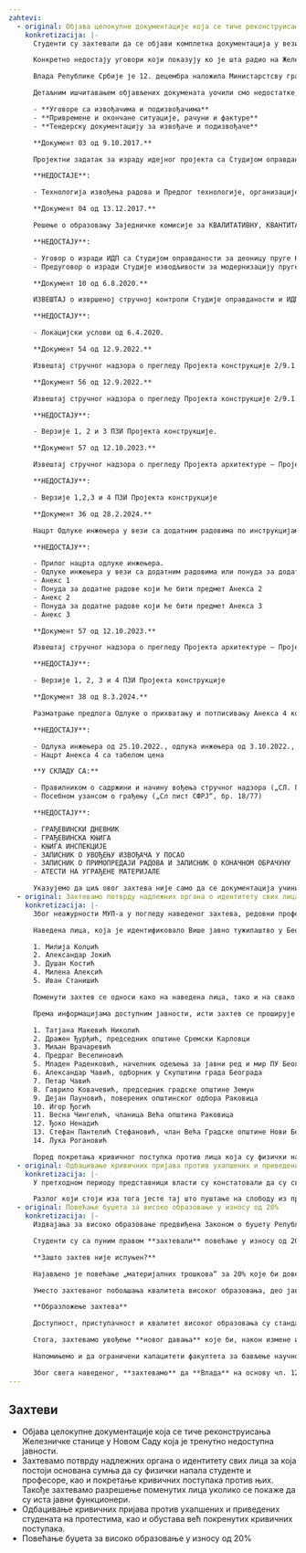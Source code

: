 ```yaml
---
zahtevi:
  - original: Објава целокупне документације која се тиче реконструисања Железничке станице у Новом Саду која је тренутно недоступна јавности.
    konkretizacija: |-
      Студенти су захтевали да се објави комплетна документација у вези са реконструкцијом Железничке станице у Новом Саду. Првобитни одговор на овако постављен захтев био је да документацијом располаже само Тужилаштво, да би убрзо након тога она била непотпуно објављена од стране других државних органа. Наше колеге са техничких факултета, као и из Удружења архитеката Србије, уочиле су да у објављеним документима недостаје кључна документација неопходна за утврђивање кривичне одговорности лица која су руководила реконструкцијом Железничке станице и била на њој ангажована.

      Конкретно недостају уговори који показују ко је шта радио на Железничкој станици и колико је то коштало, зашто је цена реконструкције скочила пет пута, као и ко је одговоран што је Железничка станица два пута свечано отварана без употребне дозволе.

      Влада Републике Србије је 12. децембра наложила Министарстсву грађевинарства, саобраћаја и инфраструктуре (МГСИ) да објави сва документа која том министарству „стоје на располагању“ и која се „тичу могућег извршења кривичног дела услед обрушавања надстрешнице на станичној згради у Новом Саду“. Оваква формулација оставља простор Министарству да не објави неки документ јер га нема на располагању или сматра да није у вези са обрушавањем надстрешнице. Као последица наведеног, објављеноје 195 докумената наспрам 857 колико их има Тужилаштво.

      Детаљним ишчитавањем објављених докумената уочили смо недостатке, од којих као кључне издвајамо:

      - **Уговоре са извођачима и подизвођачима**
      - **Привремене и окончане ситуације, рачуни и фактуре**
      - **Тендерску документацију за извођаче и подизвођаче**

      **Документ 03 од 9.10.2017.**

      Пројектни задатак за израду идејног пројекта са Студијом оправданости модернизације, реконструкције и изградње пруге БГ-СУ-државна граница.

      **НЕДОСТАЈЕ**:

      - Технологија извођења радова и Предлог технологије, организације и динамике извођења радова у складу са карактеристикама пројектованих објеката (налог из пројектног задатка).

      **Документ 04 од 13.12.2017.**

      Решење о образовању Заједничке комисије за КВАЛИТАТИВНУ, КВАНТИТАТИВНУ И ФИНАНСИЈСКУ КОНТРОЛУ ДОКУМЕНТАЦИЈЕ која је предмет Уговора о изради Идејног пројекта са Студијом оправданости за деоницу пруге НС-СУ-државна границ**а.**

      **НЕДОСТАЈУ**:

      - Уговор о изради ИДП са Студијом оправданости за деоницу пруге НС-СУ-државна граница (Келебија) број 340-01-00493/2017-04 од 20.10.2017. између РС, Саобраћајног института ЦИП и Инфраструктуре железнице Србије ад.
      - Предуговор о изради Студије изводљивости за модернизацију пруге БГ-СУ-државна граница (Келебија) од 14.4.2015. број 340-01-00073/2015-01 између РС и Саобраћајногинститута ЦИП.

      **Документ 10 од 6.8.2020.**

      ИЗВЕШТАЈ о извршеној стручној контроли Студије оправданости и ИДП-а.

      **НЕДОСТАЈУ**:

      - Локацијски услови од 6.4.2020.

      **Документ 54 од 12.9.2022.**

      Извештај стручног надзора о прегледу Пројекта конструкције 2/9.1.1.1. – статички прорачун – Верзија 3 Пројекта за извођење (ПЗИ).

      **Документ 56 од 12.9.2022.**

      Извештај стручног надзора о прегледу Пројекта конструкције 2/9.1.1.1. – детаљи арматуре и челика - Верзија 3 Пројектазаизвођење (ПЗИ).

      **НЕДОСТАЈУ**:

      - Верзије 1, 2 и 3 ПЗИ Пројекта конструкције.

      **Документ 57 од 12.10.2023.**

      Извештај стручног надзора о прегледу Пројекта архитектуре – Пројекта за извођење (ПЗИ) – Верзија 4

      **НЕДОСТАЈУ**:

      - Верзије 1,2,3 и 4 ПЗИ Пројекта конструкције

      **Документ 36 од 28.2.2024.**

      Нацрт Одлуке инжењера у вези са додатним радовима по инструкцијама финансијера / наручиоца који ће бити предмет Анекса 4.

      **НЕДОСТАЈУ**:

      - Прилог нацрта одлуке инжењера.
      - Одлуке инжењера у вези са додатним радовима или понуда за додатне радове који ће бити предмет Анекса 1.
      - Анекс 1
      - Понуда за додатне радове који ће бити предмет Анекса 2
      - Анекс 2
      - Понуда за додатне радове који ће бити предмет Анекса 3
      - Анекс 3

      **Документ 57 од 12.10.2023.**

      Извештај стручног надзора о прегледу Пројекта архитектуре – Пројекта за извођење (ПЗИ) – верзија 4

      **НЕДОСТАЈУ**:

      - Верзије 1, 2, 3 и 4 ПЗИ Пројекта конструкције

      **Документ 38 од 8.3.2024.**

      Разматрање предлога Одлуке о прихватању и потписивању Анекса 4 комерцијалног уговора од 07.07.2018.

      **НЕДОСТАЈУ**:

      - Одлука инжењера од 25.10.2022., одлука инжењера од 3.10.2022., одлука инжењера од 8.3.2024.
      - Нацрт Анекса 4 са табелом цена

      **У СКЛАДУ СА:**

      - Правилником о садржини и начину вођења стручног надзора („СЛ. Гласник РС“, бр. 22/2015 и 24/2017)
      - Посебном узансом о грађењу („Сл лист СФРЈ“, бр. 18/77)

      **НЕДОСТАЈУ**:

      - ГРАЂЕВИНСКИ ДНЕВНИК
      - ГРАЂЕВИНСКА КЊИГА
      - КЊИГА ИНСПЕКЦИЈЕ
      - ЗАПИСНИК О УВОЂЕЊУ ИЗВОЂАЧА У ПОСАО
      - ЗАПИСНИК О ПРИМОПРЕДАЈИ РАДОВА И ЗАПИСНИК О КОНАЧНОМ ОБРАЧУНУ
      - АТЕСТИ НА УГРАЂЕНЕ МАТЕРИЈАЛЕ

      Указујемо да циљ овог захтева није само да се документација учини доступном јавности, већ да се подстакне Тужилаштво да у оквиру свог система функционисања исту прегледа, те да након тога предузме кораке који су предвиђени законом.
  - original: Захтевамо потврду надлежних органа о идентитету свих лица за која постоји основана сумња да су физички напала студенте и професоре, као и покретање кривичних поступака против њих. Такође захтевамо разрешење поменутих лица уколико се покаже да су иста јавни функционери.
    konkretizacija: |-
      Због неажурности МУП-а у погледу наведеног захтева, редовни професор и декан Факултета драмских уметности (ФДУ) је 2.12.2024. у име факултета поднео кривичну пријаву Трећем основном јавном тужилаштву. Поднета кривична пријава се односи на лица за која постоји основана сумња да су дана 22.11.2024. физички насрнула на студенте и професоре поменутог факултета, те да су извршила кривично дело Насилничко понашање као и Насилничко понашање на јавном скупу или спортској приредби.

      Наведена лица, која је идентификовало Више јавно тужилаштво у Београду, су:

      1. Милија Колџић
      2. Александар Јокић
      3. Душан Костић
      4. Милена Алексић
      5. Иван Станишић

      Поменути захтев се односи како на наведена лица, тако и на свако будуће лице које буде физички напало студенте и професоре и сва друга лица која учествују у мирним грађанским окупљањима.

      Према информацијама доступним јавности, исти захтев се проширује и на лица чији идентитет још увек није потврђен од стране надлежних органа, а за која се сумња да су:

      1. Татјана Макевић Николић
      2. Дражен Ђурђић, председник општине Сремски Карловци
      3. Миљан Врачаревић
      4. Предраг Веселиновић
      5. Младен Раденковић, начелник одељења за јавни ред и мир ПУ Београд
      6. Александар Чавић, одборник у Скупштини града Београда
      7. Петар Чавић
      8. Гаврило Ковачевић, председник градске општине Земун
      9. Дејан Пауновић, повереник општинског одбора Раковица
      10. Игор Ђогић
      11. Весна Чингелић, чланица Већа општина Раковица
      12. Ђоко Ненадић
      13. Стефан Пантелић Стефановић, члан Већа Градске општине Нови Београд
      14. Лука Рогановић

      Поред покретања кривичног поступка против лица која су физички нападала професоре и студенте, и за која ће се то тек потврдити, а ако се испостави да су та лица јавни функционери, у смислу чл. 2, ст. 1, тач. 3-4 Закона о спречавању корупције и чл. 112, ст. 3 Кривичног законика, упоредо захтевамо да се иста разреше дужности.
  - original: Одбацивање кривичних пријава против ухапшених и приведених студената на протестима, као и обустава већ покренутих кривичних поступака.
    konkretizacija: |-
      У претходном периоду представници власти су констатовали да су сви учесници грађанских протеста пуштени на слободу. Међутим, то се не сматра успуњењем захтева.

      Разлог који стоји иза тога јесте тај што пуштање на слободу из притвора не гарантује да та лица неће бити кривично гоњена, нити да против њих неће бити донета осуђујућа пресуда. У складу с изнетим, захтевамо да се против свих студената и професора учесника грађанских протеста одбаце кривичне пријаве, а уколико је кривични поступак у току, да се исти обустави.
  - original: Повећање буџета за високо образовање у износу од 20%
    konkretizacija: |-
      Издвајања за високо образовање предвиђена Законом о буџету Републике Србије за 2025. годину из извора Општих прихода и примања буџета износе **60,15 милијарди динара**. У састав издвајања за високо образовање улазе ставке буџета _Више и универзитетско образовање_ (глава 26.4), _Студентски стандард_ (глава 26.5) и _Криминалистичко полицијски универзитет_ (глава 15.1).

      Студенти су са пуним правом **захтевали** повећање у износу од 20% претходно поменутих средстава (тј. повећање за око **12,03 милијарди динара**, односно **102,8 милиона евра**), које би ниво улагања у високо образовање приближило нивоу улагања земаља централне и источне Европе (1,71%БДП, према методологији _OECD_).

      **Зашто захтев није испуњен?**

      Најављено је повећање „материјалних трошкова“ за 20% које би довело до повећања укупног буџета у износу од тек 4% (тј. 22 милиона евра). „Материјални трошкови“, дакле, означавају **тек сегмент буџета** за _Више и универзитетско образовање_.

      Уместо захтеваног побољшања квалитета високог образовања, део јавности доведен је у заблуду да је захтев испуњен.

      **Образложење захтева**

      Доступност, приступачност и квалитет високог образовања су стандард прогресивног друштва и његово финансирање не сме бити упитно. Држава је дужна да обезбеди услове у којима је високо образовање избор који је доступан свима, уз квалитет који је конкурентан на светским ранг-листама универзитета. Пребацивањем финансијског терета са студената на примања из буџета значајно би се олакшали услови студирања на свим нивоима студија, те би се омогућила већа партиципација финансијски угрожених категорија друштва у високом образовању.

      Стога, захтевамо увођење **новог давања** које би, након измене и допуне Закона о високом образовању, факултетима обезбедило средства **у висини од 50% укупне вредности ЕСПБ бодова** које би студенти иначе плаћали. Тиме би се издвајања за високо образовање повећала, без промене саме цене ЕСПБ бода (коју одређују факултети), а **студенти би плаћали 50% нижу школарину од целокупног износа**. Сматрамо да је ово први корак ка бесплатном образовању. Даље, захтевамо да се остатак средстава равномерно расподели између осталих ставки буџетских глава _Студентски стандард_ и _Више и универзитетско образовање_, изузимајући зараде и др. приходе запослених.

      Напомињемо и да ограничени капацитети факултета за бављење научно-истраживачким радом спутавају друштво у погледу технолошких и економских потенцијала, док недовољно финансирање истраживања последично доводи до девалуације стручног кадра и подстиче његово исељавање из земље.

      Због свега наведеног, **захтевамо** да **Влада** на основу чл. 123 тч. 4 Устава Републике Србије и чл. 150. ст. 1. а у вези са чл. 171. Пословника Народне скупштине, поднесе Народној скупштини **Предлог о изменама и допунама Закона о буџету Републике Србије** за 2025. годину, у сврхе повећања буџета за високо образовање у износу од **12,03 милијарде динара**. Такође. захтевамо **измену и допуну Закона о високом образовању** у којем би се држава обавезала на учешће од 50% од укупне вредности ЕСПБ бода. Сматрамо да су захтеви испуњени када Народна скупштина коначно усвоји поднети Предлог у изворном облику, уз захтевану измену и допуну Закона о високом образовању. Подсећамо да је у складу са чл. 106 Устава Републике Србије могуће и сазивање ванредног заседања, што би довело до скорије деблокаде факултета, под условом да су претходно испуњена прва три захтева. Испуњењем ових захтева, ниво издвајања за високо образовање износио би 110,55 милијарди динара и удео издатака за високошколско образовање у Србији би тиме достигао **1,11% бруто домаћег производа**, што сматрамо минималним прихватљивим нивоом улагања и у будућим Законима о буџету.
---
```

## Захтеви

- Објава целокупне документације која се тиче реконструисања Железничке станице у Новом Саду која је тренутно недоступна јавности.
- Захтевамо потврду надлежних органа о идентитету свих лица за која постоји основана сумња да су физички напала студенте и професоре, као и покретање кривичних поступака против њих. Такође захтевамо разрешење поменутих лица уколико се покаже да су иста јавни функционери.
- Одбацивање кривичних пријава против ухапшених и приведених студената на протестима, као и обустава већ покренутих кривичних поступака.
- Повећање буџета за високо образовање у износу од 20%

